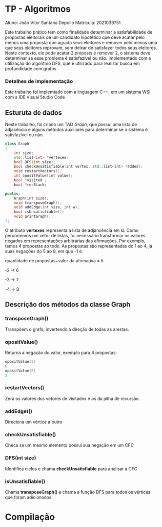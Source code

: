 # TP  - Algoritmos

Aluno: João Vitor Santana Depollo
Matrícula: 2021039751

Este trabalho prático tem como finalidade determinar a satisfabilidade de propostas eleitorais de um candidato hipotético que deve acatar pelo menos uma proposta que agrada seus eleitores e remover pelo menos uma que seus eleitores reprovam, sem deixar de satisfazer todos seus eleitores. Neste contexto, ele pode acatar 2 proposts e remover 2, o sistema deve determinar se esse problema é satisfazível ou não. implementado com a utilização do  algoritmo DFS, que é utilizado para realizar busca em profundidade com grafos. 


### Detalhes de implementação
Este trabalho foi implemtado com a linguagem C++, em um sistema WSl com a IDE Visual Studio Code

## Esturuta de dados

Neste trabalho, foi criado um TAD *Graph*, que possui uma lista de adjacência e alguns métodos auxiliares para determinar se o sistema é satisfazível ou não.

```cpp
class Graph
{
    int size;                                             
    std::list<int> *vertexes;                                  
    bool DFS(int size); 
    bool checkUnsatisfiable(int vertex, std::list<int> *added);
    void restartVectors();
    int opositValue(int value);
    bool *visited ;
    bool *recStack;

public:
    Graph(int size); 
    void transposeGraph();
    void addEdge(int size, int w);
    bool isUnsatisfiable();
    void printGraph(); 
};
```
O atributo **vertexes** representa a lista de adjancência em si. Como percorremos um vetor de listas, foi necessário transformar os valores negados em representações arbitrárias das afirmações. Por exemplo, temos 4 propostas ao todo. As propostas são representadas do 1 ao 4, já suas negações do 5 ao 8, em que -1 é:

quantidade de propostas+valor da afirmativa = 5

-2 -> 6

-3 -> 7

-4 -> 8

## Descrição dos métodos da classe Graph

### transposeGraph()

Transpõem o grafo, invertendo a direção de todas as arestas.

### opositValue()

Returna a negação do valor, exemplo para 4 propostas:

```c++
opositValue(2)
6
opositValue(6)
2
```
### restartVectors()

Zera os valores dos vetores de visitados e os da pilha de recursão.

### addEdget()

Direciona um vértice a outro

### checkUnsatisfiable()

Checa se um mesmo elemento possui sua negação em um CFC

### DFS(int size)
Identifica ciclos e chama **checkUnsatisfiable** para analisar a CFC

### isUnsatisfiable()
Chama **transposeGraph()** e chama a função DFS para todos os vértices que foram adicionados.

# Compilação


